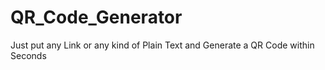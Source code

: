 # QR_Code_Generator
Just put any Link or any kind of Plain Text and Generate a QR Code within Seconds
